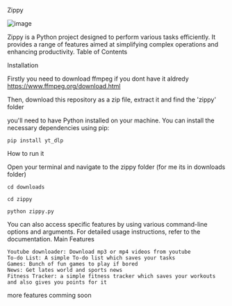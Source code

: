 Zippy

![image](https://github.com/user-attachments/assets/934f43ab-784d-49af-ba60-9f10def23273)


Zippy is a Python project designed to perform various tasks efficiently. It provides a range of features aimed at simplifying complex operations and enhancing productivity.
Table of Contents


Installation

Firstly you need to download ffmpeg if you dont have it aldredy
https://www.ffmpeg.org/download.html

Then, download this repository as a zip file, extract it and find the 'zippy' folder

you'll need to have Python installed on your machine. You can install the necessary dependencies using pip:

    pip install yt_dlp

How to run it

Open your terminal and navigate to the zippy folder (for me its in downloads folder)

    cd downloads

    cd zippy

    python zippy.py

You can also access specific features by using various command-line options and arguments. For detailed usage instructions, refer to the documentation.
Main Features

    Youtube downloader: Download mp3 or mp4 videos from youtube
    To-do List: A simple To-do list which saves your tasks
    Games: Bunch of fun games to play if bored
    News: Get lates world and sports news
    Fitness Tracker: a simple fitness tracker which saves your workouts and also gives you points for it

more features comming soon
